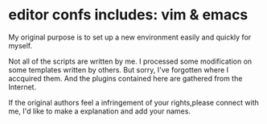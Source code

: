 # editor confs includes: vim & emacs
My original purpose is to set up a new environment easily and quickly for myself.

Not all of the scripts are written by me.
I processed some modification on some templates written by others.
But sorry, I've forgotten where I accquired them.
And the plugins contained here are gathered from the Internet.

If the original authors feel a infringement of your rights,please connect with me, 
I'd like to make a explanation and add your names.
